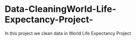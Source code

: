 # Data-CleaningWorld-Life-Expectancy-Project-
In this project we clean data in World Life Expectancy Project
